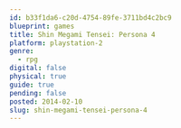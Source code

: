 ```yaml
---
id: b33f1da6-c20d-4754-89fe-3711bd4c2bc9
blueprint: games
title: Shin Megami Tensei: Persona 4
platform: playstation-2
genre:
  - rpg
digital: false
physical: true
guide: true
pending: false
posted: 2014-02-10
slug: shin-megami-tensei-persona-4
---
```

